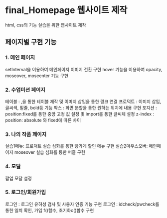 # final_Homepage 웹사이트 제작
html, css의 기능 실습을 위한 웹사이트 제작

## 페이지별 구현 기능
### 1. 메인 페이지
setInterval을 이용하여 메인페이지 이미지 전환 구현
hover 기능을 이용하여 opacity, moseover, moseenter 기능 구현
<br>
### 2. 수업미션 페이지
테이블 : <td>,<tr>을 통한 테이블 제작 및 이미지 삽입을 통한 링크 연결
프로덕트 : 이미지 삽입, 글씨색, 밑줄, bold등 기능
박스 : 화면 분할을 통한 원하는 위치에 내용 구현
포지션 : position:fixed를 통한 중앙 고정 값 설정 및 import를 통한 글씨체 설정
z-index : position: absolute 와 fixed에 따른 차이

### 3. 나의 작품 페이지
실습1메뉴: 프로덕트 실습 심화를 통한 빵가게 할인 메뉴 구현
실습2마우스오버: 메인페이지 moseover 실습 심화를 통한 퍼즐 구현

### 4. 모달
팝업 모달 설정

### 5. 로그인/회원가입
로그인 : 로그인 유혀성 검사 및 사용자 인증 기능 구현
로그인 : idcheck/pwcheck를 통한 일치 확인, 가입 f()함수, 초기화c()함수 구현
